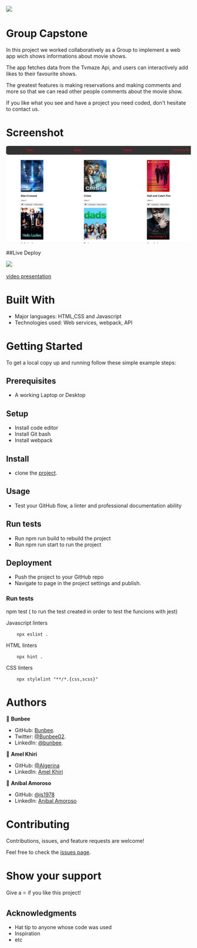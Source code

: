 ![](https://img.shields.io/badge/Microverse-blueviolet)

# Group Capstone 

In this project we worked collaboratively as a Group to implement a web app wich shows informations about movie shows. 

The app fetches data from the Tvmaze Api,  and users can interactively add likes to their favourite shows. 

The greatest features is making reservations and making comments and more so that we can read other people comments about the movie show. 

If you like what you see and have a project you need coded, don't hesitate to contact us.


# Screenshot
![](src/groupCapstone.png) 

##Live Deploy

![](https://mutinhiri.github.io/Group-Capstone-/dist/#)

[video presentation](https://drive.google.com/file/d/19XV32Kyiy6z-5QU6gO0r5RLOhZt1G9ZI/view?usp=sharing)



# Built With

- Major languages: HTML,CSS and Javascript
- Technologies used: Web services, webpack, API


# Getting Started

To get a local copy up and running follow these simple example steps:

## Prerequisites 
- A working Laptop or Desktop
## Setup
- Install code editor
- Install Git bash
- Install webpack
## Install
- clone the [project](https://github.com/mutinhiri/Group-Capstone-).
## Usage
- Test your GitHub flow, a linter and professional documentation ability
## Run tests
- Run npm run build to rebuild the project
- Run npm run start to run the project
## Deployment
- Push the project to your GitHub repo
- Navigate to page in the project settings and publish.


### Run tests
npm  test  ( to run the test created in order to test the funcions with jest) 

Javascript linters

```
    npx eslint .
```

HTML linters

```
    npx hint .

```

CSS linters

```
    npx stylelint "**/*.{css,scss}"
```


# Authors

👤 **Bunbee**
  - GitHub: [Bunbee](https://github.com/mutinhiri).
  - Twitter: [@Bunbee02](https://twitter.com/Bunbee02).
  - LinkedIn: [@bunbee](https://www.linkedin.com/in/bunbee).


👤 **Amel Khiri**
- GitHub: [@Algerina](https://github.com/Algerina)
- LinkedIn: [Amel Khiri](https://linkedin.com/in/amel-khiri-qahwadji-37a550135)

👤 **Anibal Amoroso**
- GitHub: [@js1978](https://github.com/sj1978)
- LinkedIn: [Anibal Amoroso](https://www.linkedin.com/in/anibal-amoroso-a5330921b/)


# Contributing

Contributions, issues, and feature requests are welcome!

Feel free to check the [issues page](https://github.com/mutinhiri/Group-Capstone-/issues).

# Show your support

Give a :star: if you like this project!


## Acknowledgments

- Hat tip to anyone whose code was used
- Inspiration
- etc
